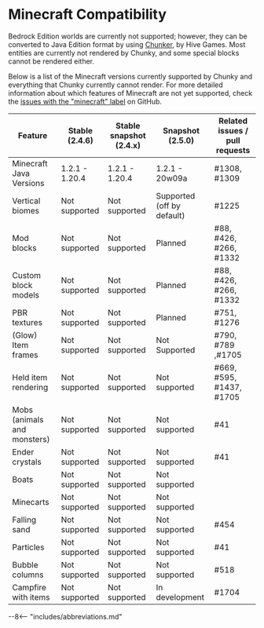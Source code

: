 # Minecraft Compatibility

Bedrock Edition worlds are currently not supported; however, they can be converted to Java Edition format by using <a href="https://chunker.app/" target="_blank">Chunker</a>, by Hive Games. Most entities are currently not rendered by Chunky, and some special blocks cannot be rendered either.

Below is a list of the Minecraft versions currently supported by Chunky and everything that Chunky currently cannot render. For more detailed information about which features of Minecraft are not yet supported, check the <a href="https://github.com/chunky-dev/chunky/issues?q=is%3Aissue+is%3Aopen+label%3Aminecraft" target="_blank">issues with the "minecraft" label</a> on GitHub.

| Feature                     | Stable (2.4.6) | Stable snapshot (2.4.x) | Snapshot (2.5.0)           | Related issues / pull requests |
| --------------------------- | -------------- | ----------------------- | -------------------------- | ------------------------------ |
| Minecraft Java Versions     | 1.2.1 - 1.20.4 | 1.2.1 - 1.20.4          | 1.2.1 - 20w09a             | #1308, #1309                   |
| Vertical biomes             | Not supported  | Not supported           | Supported (off by default) | #1225                          |
| Mod blocks                  | Not supported  | Not supported           | Planned                    | #88, #426, #266, #1332         |
| Custom block models         | Not supported  | Not supported           | Planned                    | #88, #426, #266, #1332         |
| PBR textures                | Not supported  | Not supported           | Planned                    | #751, #1276                    |
| (Glow) Item frames          | Not supported  | Not supported           | Not Supported              | #790, #789 ,#1705              |
| Held item rendering         | Not supported  | Not supported           | Not supported              | #669, #595, #1437, #1705       |
| Mobs (animals and monsters) | Not supported  | Not supported           | Not supported              | #41                            |
| Ender crystals              | Not supported  | Not supported           | Not supported              | #41                            |
| Boats                       | Not supported  | Not supported           | Not supported              |                                |
| Minecarts                   | Not supported  | Not supported           | Not supported              |                                |
| Falling sand                | Not supported  | Not supported           | Not supported              | #454                           |
| Particles                   | Not supported  | Not supported           | Not supported              | #41                            |
| Bubble columns              | Not supported  | Not supported           | Not supported              | #518                           |
| Campfire with items         | Not supported  | Not supported           | In development             | #1704                          |

--8<-- "includes/abbreviations.md"
